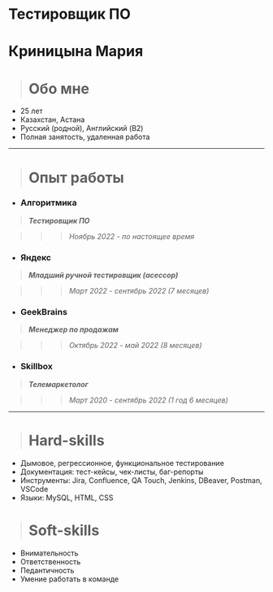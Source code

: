 # Тестировщик ПО 
# Криницына Мария

># Обо мне

+ 25 лет
+ Казахстан, Астана
+ Русский (родной), Английский (B2)
+ Полная занятость, удаленная работа
---

># Опыт работы

- ### Алгоритмика  
> ***Тестировщик ПО***

>>>_Ноябрь 2022 - по настоящее время_

- ### Яндекс 
> ***Младший ручной тестировщик (асессор)***

>>>_Март 2022 - сентябрь 2022 (7 месяцев)_

- ### GeekBrains 
> ***Менеджер по продажам***

>>>_Октябрь 2022 - май 2022 (8 месяцев)_

- ### Skillbox 
> ***Телемаркетолог***

>>>_Март 2020 - сентябрь 2022 (1 год 6 месяцев)_

---

># Hard-skills

+ Дымовое, регрессионное, функциональное тестирование
+ Документация: тест-кейсы, чек-листы, баг-репорты
+ Инструменты: Jira, Confluence, QA Touch, Jenkins, DBeaver, Postman, VSCode
+ Языки: MySQL, HTML, CSS

># Soft-skills

+ Внимательность
+ Ответственность
+ Педантичность
+ Умение работать в команде
